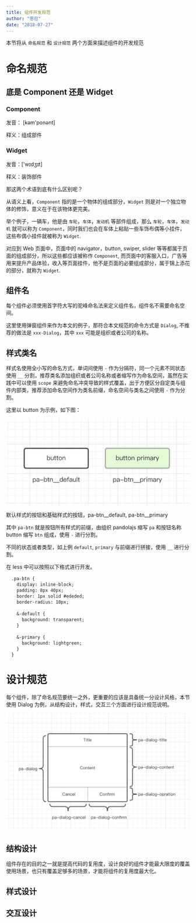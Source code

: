 ```yaml
---
title: 组件开发规范
author: "思召"
date: "2018-07-27"
---
```


本节将从 `命名规范` 和 `设计规范` 两个方面来描述组件的开发规范

# 命名规范

## 底是 Component 还是 Widget

### Component

发音： [kəm'ponənt]

释义：组成部件

### Widget

发音：['wɪdʒɪt] 

释义：装饰部件

那这两个术语到底有什么区别呢？

从语义上看，`Component` 指的是一个物体的组成部分，`Widget` 则是对一个独立物体的修饰，意义在于在该物体更完美。

举个例子，一辆车，他是由 `车轮`，`车体`，`发动机` 等部件组成，那么 `车轮`，`车体`，`发动机` 就可以称为 `Component`，同时我们也会在车体上粘贴一些车饰布偶等小挂件，这些布偶小挂件就被称为 `Widget`.

对应到 Web 页面中，页面中的 navigator，button, swiper, slider 等等都属于页面的组成部分，所以这些都应该被称作 `Component`, 而页面中的客服入口，广告等用来提升产品体验，收入等页面挂件，他不是页面的必要组成部分，属于锦上添花的部分，就称为 `Widget`.

## 组件名

每个组件必须使用首字符大写的驼峰命名法来定义组件名，组件名不需要命名空间。

这里使用弹窗组件来作为本文的例子，那符合本文规范的命令方式是 `Dialog`, 不推荐的做法是 `xxx-Dialog`，其中 `xxx` 可能是组织或者公司的名称。

## 样式类名

样式名使用全小写的命名方式，单词间使用 `-` 作为分隔符，同一个元素不同状态使用 `__` 分割，推荐类名添加组织或者公司名称或者缩写作为命名空间，虽然在实践中可以使用 `scope` 来避免命名冲突导致的样式覆盖，出于方便区分自定类与组件内部类，推荐添加命名空间作为类名前缀，命名空间与类名之间使用 `-` 作为分割。

这里以 button 为示例，如下图：

![pa-btn](resources/pa-btn.jpg)

默认样式的按钮和基础样式的按钮，pa-btn__default, pa-btn__primary

其中 `pa-btn` 就是按钮所有样式的前缀，由组织 pandolajs 缩写 `pa` 和按钮名称 button 缩写 `btn` 组成，使用 `-` 进行分割。

不同的状态或者类型，如上例 `default`, `primary` 与前缀进行拼接，使用 `__` 进行分割。

在 less 中可以按照以下格式进行开发。

```
  .pa-btn {
    display: inline-block;
    padding: 8px 40px;
    border: 1px solid #ededed;
    border-radius: 10px;

    &-default {
      background: transparent;
    }

    &-primary {
      background: lightgreen;
    }
  }
```

# 设计规范

每个组件，除了命名规范要统一之外，更重要的应该是具备统一分设计风格，本节使用 Dialog 为例，从结构设计，样式，交互三个方面进行设计规范说明。

![pa-dialog](resources/pa-dialog.jpg)

## 结构设计

组件存在的目的之一就是提高代码的复用度，设计良好的组件才能最大限度的覆盖使用场景，也只有覆盖足够多的场景，才能将组件的复用度最大化。

## 样式设计

## 交互设计